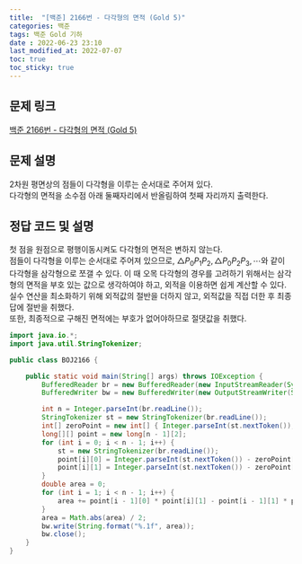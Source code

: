 ```yaml
---
title:  "[백준] 2166번 - 다각형의 면적 (Gold 5)"
categories: 백준
tags: 백준 Gold 기하
date : 2022-06-23 23:10
last_modified_at: 2022-07-07
toc: true
toc_sticky: true
---
```


## 문제 링크

[백준 2166번 - 다각형의 면적 (Gold 5)](https://www.acmicpc.net/problem/2166)

## 문제 설명

2차원 평면상의 점들이 다각형을 이루는 순서대로 주어져 있다.  
다각형의 면적을 소수점 아래 둘째자리에서 반올림하여 첫째 자리까지 출력한다.

## 정답 코드 및 설명

첫 점을 원점으로 평행이동시켜도 다각형의 면적은 변하지 않는다.  
점들이 다각형을 이루는 순서대로 주어져 있으므로, $\bigtriangleup P_{0}P_{1}P_{2}, \bigtriangleup P_{0}P_{2}P_{3}, \cdots$와 같이 다각형을 삼각형으로 쪼갤 수 있다.
이 때 오목 다각형의 경우를 고려하기 위해서는 삼각형의 면적을 부호 있는 값으로 생각하여야 하고, 외적을 이용하면 쉽게 계산할 수 있다.  
실수 연산을 최소화하기 위해 외적값의 절반을 더하지 않고, 외적값을 직접 더한 후 최종 답에 절반을 취했다.  
또한, 최종적으로 구해진 면적에는 부호가 없어야하므로 절댓값을 취했다.

```java
import java.io.*;
import java.util.StringTokenizer;

public class BOJ2166 {

    public static void main(String[] args) throws IOException {
        BufferedReader br = new BufferedReader(new InputStreamReader(System.in));
        BufferedWriter bw = new BufferedWriter(new OutputStreamWriter(System.out));

        int n = Integer.parseInt(br.readLine());
        StringTokenizer st = new StringTokenizer(br.readLine());
        int[] zeroPoint = new int[] { Integer.parseInt(st.nextToken()), Integer.parseInt(st.nextToken()) };
        long[][] point = new long[n - 1][2];
        for (int i = 0; i < n - 1; i++) {
            st = new StringTokenizer(br.readLine());
            point[i][0] = Integer.parseInt(st.nextToken()) - zeroPoint[0];
            point[i][1] = Integer.parseInt(st.nextToken()) - zeroPoint[1];
        }
        double area = 0;
        for (int i = 1; i < n - 1; i++) {
            area += point[i - 1][0] * point[i][1] - point[i - 1][1] * point[i][0];
        }
        area = Math.abs(area) / 2;
        bw.write(String.format("%.1f", area));
        bw.close();
    }
}

```

